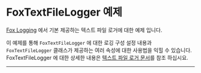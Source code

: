 # FoxTextFileLogger 예제

[Fox Logging](https://neodeex.github.io/doc/core/logging/) 에서 기본 제공하는 텍스트 파일 로거에 대한 예제 입니다.

이 예제를 통해 `FoxTextFileLogger` 에 대한 로깅 구성 설정 내용과 `FoxTextFileLogger` 클래스가 제공하는 여러 속성에 대한 사용법을 익힐 수 있습니다. FoxTextFileLogger 에 대한 상세한 내용은 [텍스트 파일 로거 문서](https://neodeex.github.io/doc/core/logging/textfilelogger/)를 참조 하십시요.

---
